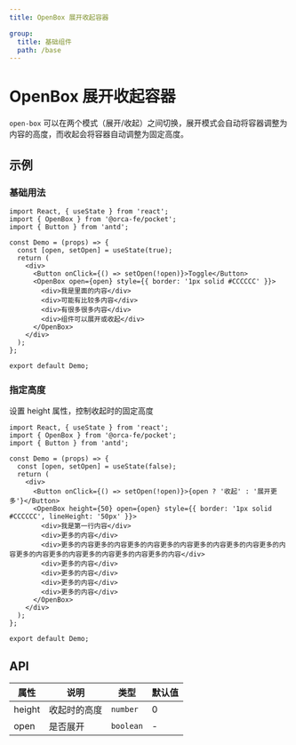 ```yaml
---
title: OpenBox 展开收起容器

group:
  title: 基础组件
  path: /base
---
```


# OpenBox 展开收起容器

`open-box` 可以在两个模式（展开/收起）之间切换，展开模式会自动将容器调整为内容的高度，而收起会将容器自动调整为固定高度。

## 示例

### 基础用法

```tsx
import React, { useState } from 'react';
import { OpenBox } from '@orca-fe/pocket';
import { Button } from 'antd';

const Demo = (props) => {
  const [open, setOpen] = useState(true);
  return (
    <div>
      <Button onClick={() => setOpen(!open)}>Toggle</Button>
      <OpenBox open={open} style={{ border: '1px solid #CCCCCC' }}>
        <div>我是里面的内容</div>
        <div>可能有比较多内容</div>
        <div>有很多很多内容</div>
        <div>组件可以展开或收起</div>
      </OpenBox>
    </div>
  );
};

export default Demo;
```

### 指定高度

设置 height 属性，控制收起时的固定高度

```tsx
import React, { useState } from 'react';
import { OpenBox } from '@orca-fe/pocket';
import { Button } from 'antd';

const Demo = (props) => {
  const [open, setOpen] = useState(false);
  return (
    <div>
      <Button onClick={() => setOpen(!open)}>{open ? '收起' : '展开更多'}</Button>
      <OpenBox height={50} open={open} style={{ border: '1px solid #CCCCCC', lineHeight: '50px' }}>
        <div>我是第一行内容</div>
        <div>更多的内容</div>
        <div>更多的内容更多的内容更多的内容更多的内容更多的内容更多的内容更多的内容更多的内容更多的内容更多的内容更多的内容更多的内容</div>
        <div>更多的内容</div>
        <div>更多的内容</div>
        <div>更多的内容</div>
        <div>更多的内容</div>
      </OpenBox>
    </div>
  );
};

export default Demo;
```

## API

| 属性   | 说明         | 类型      | 默认值 |
| ------ | ------------ | --------- | ------ |
| height | 收起时的高度 | `number`  | 0      |
| open   | 是否展开     | `boolean` | -      |
